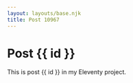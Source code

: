 ```yaml
---
layout: layouts/base.njk
title: Post 10967
---
```


# Post {{ id }}

This is post {{ id }} in my Eleventy project.
